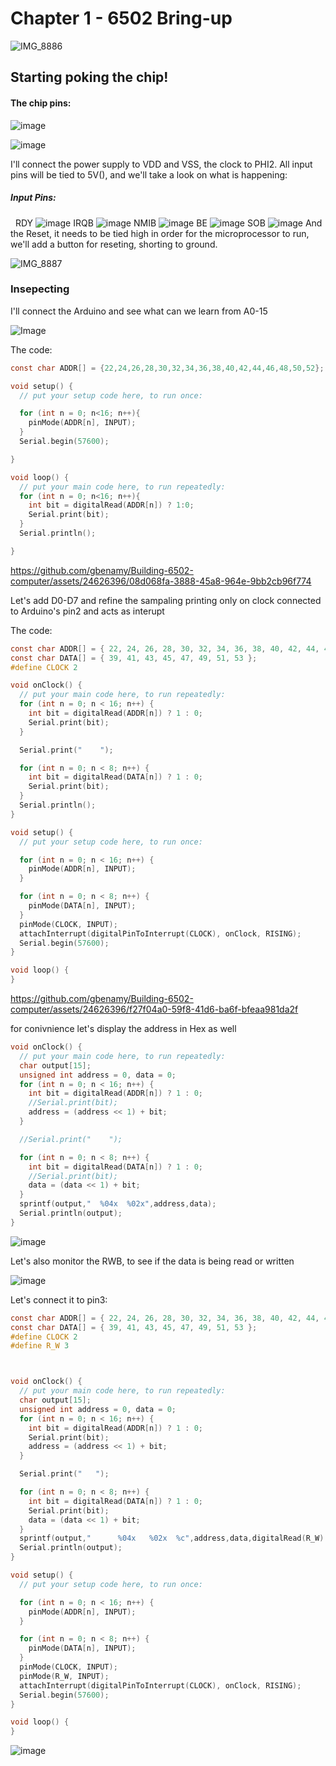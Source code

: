
# Chapter 1 - 6502 Bring-up

![IMG_8886](https://github.com/gbenamy/Building-6502-computer/assets/24626396/589755c5-75be-446e-aa2f-de8a301faca4)

## Starting poking the chip!
#### The chip pins:
![image](https://github.com/gbenamy/Building-6502-computer/assets/24626396/6497d1fc-58fc-44c8-a966-eb8f9848188b)

![image](https://github.com/gbenamy/Building-6502-computer/assets/24626396/a36bbae1-8163-4fed-896a-cdeb2fc414a0)

I'll connect the power supply to VDD and VSS, the clock to PHI2.
All input pins will be tied to 5V(), and we'll take a look on what is happening:
##### Input Pins:
 
RDY
![image](https://github.com/gbenamy/Building-6502-computer/assets/24626396/f6fb9cde-d64f-44d2-85d4-bd5f2fc0e830)
IRQB
![image](https://github.com/gbenamy/Building-6502-computer/assets/24626396/6c17d7d3-3823-4cbf-a0f0-b432dc1863d0)
NMIB
![image](https://github.com/gbenamy/Building-6502-computer/assets/24626396/602c6d8f-e065-40cd-a440-1f32fca027f1)
BE
![image](https://github.com/gbenamy/Building-6502-computer/assets/24626396/bcee58d2-6852-4435-b6f1-963d38a92436)
SOB
![image](https://github.com/gbenamy/Building-6502-computer/assets/24626396/a8832d17-934d-4d9c-aaa8-ff354122889a)
And the Reset, it needs to be tied high in order for the microprocessor to run, we'll add a button for reseting, shorting to ground.

![IMG_8887](https://github.com/gbenamy/Building-6502-computer/assets/24626396/c5e39894-df28-4ba6-8855-b7f34b325b4c)


### Insepecting

I'll connect the Arduino and see what can we learn from A0-15

![Image](https://github.com/gbenamy/Building-6502-computer/assets/24626396/61d83f2d-de05-4362-983c-69f4ed5b2304)

The code:
```c
const char ADDR[] = {22,24,26,28,30,32,34,36,38,40,42,44,46,48,50,52};

void setup() {
  // put your setup code here, to run once:

  for (int n = 0; n<16; n++){
    pinMode(ADDR[n], INPUT);
  }
  Serial.begin(57600);

}

void loop() {
  // put your main code here, to run repeatedly:
  for (int n = 0; n<16; n++){
    int bit = digitalRead(ADDR[n]) ? 1:0;
    Serial.print(bit);
  }
  Serial.println();

}
```



https://github.com/gbenamy/Building-6502-computer/assets/24626396/08d068fa-3888-45a8-964e-9bb2cb96f774



Let's add D0-D7 and refine the sampaling printing only on clock connected to Arduino's pin2 and acts as interupt

The code:
```c
const char ADDR[] = { 22, 24, 26, 28, 30, 32, 34, 36, 38, 40, 42, 44, 46, 48, 50, 52 };
const char DATA[] = { 39, 41, 43, 45, 47, 49, 51, 53 };
#define CLOCK 2

void onClock() {
  // put your main code here, to run repeatedly:
  for (int n = 0; n < 16; n++) {
    int bit = digitalRead(ADDR[n]) ? 1 : 0;
    Serial.print(bit);
  }

  Serial.print("    ");

  for (int n = 0; n < 8; n++) {
    int bit = digitalRead(DATA[n]) ? 1 : 0;
    Serial.print(bit);
  }
  Serial.println();
}

void setup() {
  // put your setup code here, to run once:

  for (int n = 0; n < 16; n++) {
    pinMode(ADDR[n], INPUT);
  }

  for (int n = 0; n < 8; n++) {
    pinMode(DATA[n], INPUT);
  }
  pinMode(CLOCK, INPUT);
  attachInterrupt(digitalPinToInterrupt(CLOCK), onClock, RISING);
  Serial.begin(57600);
}

void loop() {
}
```

https://github.com/gbenamy/Building-6502-computer/assets/24626396/f27f04a0-59f8-41d6-ba6f-bfeaa981da2f

for conivnience let's display the address in Hex as well

```c
void onClock() {
  // put your main code here, to run repeatedly:
  char output[15];
  unsigned int address = 0, data = 0;
  for (int n = 0; n < 16; n++) {
    int bit = digitalRead(ADDR[n]) ? 1 : 0;
    //Serial.print(bit);
    address = (address << 1) + bit;
  }

  //Serial.print("    ");

  for (int n = 0; n < 8; n++) {
    int bit = digitalRead(DATA[n]) ? 1 : 0;
    //Serial.print(bit);
    data = (data << 1) + bit;
  }
  sprintf(output,"  %04x  %02x",address,data);
  Serial.println(output);
}
```

![image](https://github.com/gbenamy/Building-6502-computer/assets/24626396/d5d838fb-9e5c-492c-96b1-bf4af5b54ee5)

Let's also monitor the RWB, to see if the data is being read or written

![image](https://github.com/gbenamy/Building-6502-computer/assets/24626396/180d11e5-d7b6-472f-8ecc-4de8856499be)

Let's connect it to pin3:

```c
const char ADDR[] = { 22, 24, 26, 28, 30, 32, 34, 36, 38, 40, 42, 44, 46, 48, 50, 52 };
const char DATA[] = { 39, 41, 43, 45, 47, 49, 51, 53 };
#define CLOCK 2
#define R_W 3



void onClock() {
  // put your main code here, to run repeatedly:
  char output[15];
  unsigned int address = 0, data = 0;
  for (int n = 0; n < 16; n++) {
    int bit = digitalRead(ADDR[n]) ? 1 : 0;
    Serial.print(bit);
    address = (address << 1) + bit;
  }

  Serial.print("   ");

  for (int n = 0; n < 8; n++) {
    int bit = digitalRead(DATA[n]) ? 1 : 0;
    Serial.print(bit);
    data = (data << 1) + bit;
  }
  sprintf(output,"      %04x   %02x  %c",address,data,digitalRead(R_W) ? 'r':'W');
  Serial.println(output);
}

void setup() {
  // put your setup code here, to run once:

  for (int n = 0; n < 16; n++) {
    pinMode(ADDR[n], INPUT);
  }

  for (int n = 0; n < 8; n++) {
    pinMode(DATA[n], INPUT);
  } 
  pinMode(CLOCK, INPUT);
  pinMode(R_W, INPUT);
  attachInterrupt(digitalPinToInterrupt(CLOCK), onClock, RISING);
  Serial.begin(57600);
}

void loop() {
}


```
![image](https://github.com/gbenamy/Building-6502-computer/assets/24626396/8f4f572d-4d7e-487a-8a54-7f52043cc71a)




